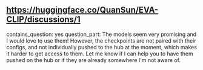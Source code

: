 ## https://huggingface.co/QuanSun/EVA-CLIP/discussions/1

contains_question: yes
question_part: The models seem very promising and I would love to use them! However, the checkpoints are not paired with their configs, and not individually pushed to the hub at the moment, which makes it harder to get access to them. Let me know if I can help you to have them pushed on the hub or if they are already somewhere I'm not aware of.